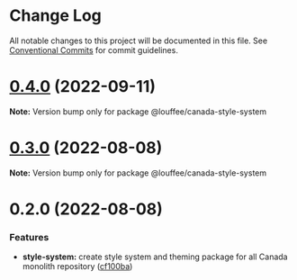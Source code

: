# Change Log

All notable changes to this project will be documented in this file.
See [Conventional Commits](https://conventionalcommits.org) for commit guidelines.

# [0.4.0](https://github.com/louffee/canada-design-system/compare/v0.3.3...v0.4.0) (2022-09-11)

**Note:** Version bump only for package @louffee/canada-style-system





# [0.3.0](https://github.com/louffee/canada-design-system/compare/v0.2.0...v0.3.0) (2022-08-08)

**Note:** Version bump only for package @louffee/canada-style-system





# 0.2.0 (2022-08-08)


### Features

* **style-system:** create style system and theming package for all Canada monolith repository ([cf100ba](https://github.com/louffee/canada-design-system/commit/cf100ba9fea9a08fc7a0bd0aac41c1f645610b41))

